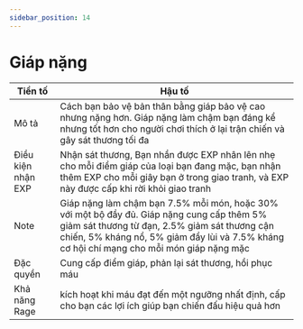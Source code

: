```yaml
---
sidebar_position: 14
---
```


# Giáp nặng
| Tiền tố   | Hậu tố    |
| ------- | -------- |
| Mô tả |  Cách bạn bảo vệ bản thân bằng giáp bảo vệ cao nhưng nặng hơn. Giáp nặng làm chậm bạn đáng kể nhưng tốt hơn cho người chơi thích ở lại trận chiến và gây sát thương tối đa |
| Điều kiện nhận EXP | Nhận sát thương, Bạn nhần được EXP nhân lên nhẹ cho mỗi điểm giáp của loại bạn đang mặc, bạn nhận thêm EXP cho mỗi giây bạn ở trong giao tranh, và EXP này được cấp khi rời khỏi giao tranh |
| Note | Giáp nặng làm chậm bạn 7.5% mỗi món, hoặc 30% với một bộ đầy đủ. Giáp nặng cung cấp thêm 5% giảm sát thương từ đạn, 2.5% giảm sát thương cận chiến, 5% kháng nổ, 5% giảm đẩy lùi và 7.5% kháng cơ hội chí mạng cho mỗi món giáp nặng mặc |
| Đặc quyền | Cung cấp điểm giáp, phản lại sát thương, hồi phục máu |
| Khả năng Rage | kích hoạt khi máu đạt đến một ngưỡng nhất định, cấp cho bạn các lợi ích giúp bạn chiến đấu hiệu quả hơn |
